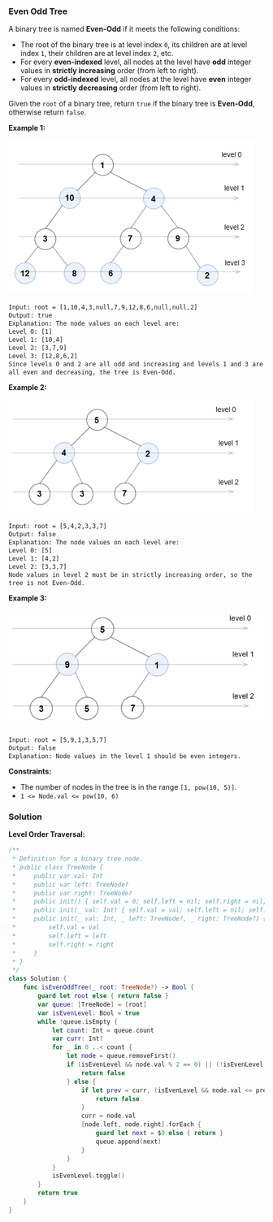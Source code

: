
### Even Odd Tree

A binary tree is named __Even-Odd__ if it meets the following conditions:

* The root of the binary tree is at level index `0`, its children are at level index `1`, their children are at level index `2`, etc.
* For every __even-indexed__ level, all nodes at the level have __odd__ integer values in __strictly increasing__ order (from left to right).
* For every __odd-indexed__ level, all nodes at the level have __even__ integer values in __strictly decreasing__ order (from left to right).

Given the `root` of a binary tree, return `true` if the binary tree is __Even-Odd__, otherwise return `false`.

__Example 1:__

![images/question_1609-0.png](../images/question_1609-0.png)
```
Input: root = [1,10,4,3,null,7,9,12,8,6,null,null,2]
Output: true
Explanation: The node values on each level are:
Level 0: [1]
Level 1: [10,4]
Level 2: [3,7,9]
Level 3: [12,8,6,2]
Since levels 0 and 2 are all odd and increasing and levels 1 and 3 are all even and decreasing, the tree is Even-Odd.
```
__Example 2:__

![images/question_1609-1.png](../images/question_1609-1.png)
```
Input: root = [5,4,2,3,3,7]
Output: false
Explanation: The node values on each level are:
Level 0: [5]
Level 1: [4,2]
Level 2: [3,3,7]
Node values in level 2 must be in strictly increasing order, so the tree is not Even-Odd.
```
__Example 3:__

![images/question_1609-2.png](../images/question_1609-2.png)
```
Input: root = [5,9,1,3,5,7]
Output: false
Explanation: Node values in the level 1 should be even integers.
```

__Constraints:__
* The number of nodes in the tree is in the range `[1, pow(10, 5)]`.
* `1 <= Node.val <= pow(10, 6)`

### Solution
__Level Order Traversal:__
```Swift
/**
 * Definition for a binary tree node.
 * public class TreeNode {
 *     public var val: Int
 *     public var left: TreeNode?
 *     public var right: TreeNode?
 *     public init() { self.val = 0; self.left = nil; self.right = nil; }
 *     public init(_ val: Int) { self.val = val; self.left = nil; self.right = nil; }
 *     public init(_ val: Int, _ left: TreeNode?, _ right: TreeNode?) {
 *         self.val = val
 *         self.left = left
 *         self.right = right
 *     }
 * }
 */
class Solution {
    func isEvenOddTree(_ root: TreeNode?) -> Bool {
        guard let root else { return false }
        var queue: [TreeNode] = [root]
        var isEvenLevel: Bool = true
        while !queue.isEmpty {
            let count: Int = queue.count
            var curr: Int?
            for _ in 0 ..< count {
                let node = queue.removeFirst()
                if (isEvenLevel && node.val % 2 == 0) || (!isEvenLevel && node.val % 2 == 1) {
                    return false
                } else {
                    if let prev = curr, (isEvenLevel && node.val <= prev) || (!isEvenLevel && node.val >= prev) {
                        return false
                    }
                    curr = node.val
                    [node.left, node.right].forEach {
                        guard let next = $0 else { return }
                        queue.append(next)
                    }
                }
            }
            isEvenLevel.toggle()
        }
        return true
    }
}
```
